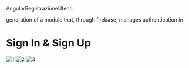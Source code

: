 AngularRegistrazioneUtenti

generation of a module that, through firebase, manages authentication in

# Sign In & Sign Up

![1](https://user-images.githubusercontent.com/90636442/198873407-6c6c6dd8-5980-42dc-9ad2-4574ea25cb9e.jpg)
![2](https://user-images.githubusercontent.com/90636442/198873412-20903ec0-172f-4c82-9520-7639f7e02e14.jpg)
![3](https://user-images.githubusercontent.com/90636442/198873414-fbd96a0d-1944-4892-bfe8-ef78c51845f9.jpg)
